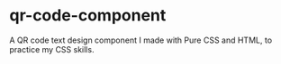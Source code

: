 # qr-code-component
A QR code text design component I made with Pure CSS and HTML, to practice my CSS skills.
